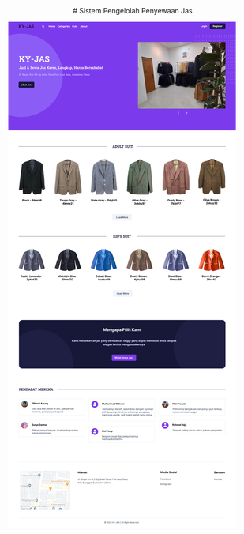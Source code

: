 <div style="text-align:center">
    # Sistem Pengelolah Penyewaan Jas
</div>

![KY-JAS Mockup]( https://github.com/mhdky/github-images/blob/e4d2a3001e27caf0f019699c95d287a0f65868a4/ky-jas.png "KY-JAS Mockup")
